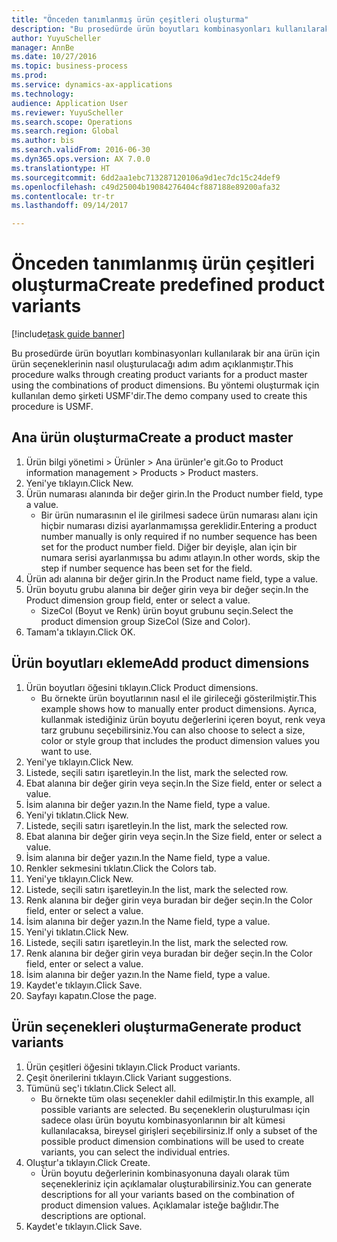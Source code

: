 ```yaml
--- 
title: "Önceden tanımlanmış ürün çeşitleri oluşturma"
description: "Bu prosedürde ürün boyutları kombinasyonları kullanılarak bir ana ürün için ürün seçeneklerinin nasıl oluşturulacağı adım adım açıklanmıştır."
author: YuyuScheller
manager: AnnBe
ms.date: 10/27/2016
ms.topic: business-process
ms.prod: 
ms.service: dynamics-ax-applications
ms.technology: 
audience: Application User
ms.reviewer: YuyuScheller
ms.search.scope: Operations
ms.search.region: Global
ms.author: bis
ms.search.validFrom: 2016-06-30
ms.dyn365.ops.version: AX 7.0.0
ms.translationtype: HT
ms.sourcegitcommit: 6dd2aa1ebc713287120106a9d1ec7dc15c24def9
ms.openlocfilehash: c49d25004b19084276404cf887188e89200afa32
ms.contentlocale: tr-tr
ms.lasthandoff: 09/14/2017

---
```

# <a name="create-predefined-product-variants"></a><span data-ttu-id="af262-103">Önceden tanımlanmış ürün çeşitleri oluşturma</span><span class="sxs-lookup"><span data-stu-id="af262-103">Create predefined product variants</span></span>

[!include[task guide banner](../../includes/task-guide-banner.md)]

<span data-ttu-id="af262-104">Bu prosedürde ürün boyutları kombinasyonları kullanılarak bir ana ürün için ürün seçeneklerinin nasıl oluşturulacağı adım adım açıklanmıştır.</span><span class="sxs-lookup"><span data-stu-id="af262-104">This procedure walks through creating product variants for a product master using the combinations of product dimensions.</span></span> <span data-ttu-id="af262-105">Bu yöntemi oluşturmak için kullanılan demo şirketi USMF'dir.</span><span class="sxs-lookup"><span data-stu-id="af262-105">The demo company used to create this procedure is USMF.</span></span>


## <a name="create-a-product-master"></a><span data-ttu-id="af262-106">Ana ürün oluşturma</span><span class="sxs-lookup"><span data-stu-id="af262-106">Create a product master</span></span>
1. <span data-ttu-id="af262-107">Ürün bilgi yönetimi > Ürünler > Ana ürünler'e git.</span><span class="sxs-lookup"><span data-stu-id="af262-107">Go to Product information management > Products > Product masters.</span></span>
2. <span data-ttu-id="af262-108">Yeni'ye tıklayın.</span><span class="sxs-lookup"><span data-stu-id="af262-108">Click New.</span></span>
3. <span data-ttu-id="af262-109">Ürün numarası alanında bir değer girin.</span><span class="sxs-lookup"><span data-stu-id="af262-109">In the Product number field, type a value.</span></span>
    * <span data-ttu-id="af262-110">Bir ürün numarasının el ile girilmesi sadece ürün numarası alanı için hiçbir numarası dizisi ayarlanmamışsa gereklidir.</span><span class="sxs-lookup"><span data-stu-id="af262-110">Entering a product number manually is only required if no number sequence has been set for the product number field.</span></span> <span data-ttu-id="af262-111">Diğer bir deyişle, alan için bir numara serisi ayarlanmışsa bu adımı atlayın.</span><span class="sxs-lookup"><span data-stu-id="af262-111">In other words, skip the step if number sequence has been set for the field.</span></span>  
4. <span data-ttu-id="af262-112">Ürün adı alanına bir değer girin.</span><span class="sxs-lookup"><span data-stu-id="af262-112">In the Product name field, type a value.</span></span>
5. <span data-ttu-id="af262-113">Ürün boyutu grubu alanına bir değer girin veya bir değer seçin.</span><span class="sxs-lookup"><span data-stu-id="af262-113">In the Product dimension group field, enter or select a value.</span></span>
    * <span data-ttu-id="af262-114">SizeCol (Boyut ve Renk) ürün boyut grubunu seçin.</span><span class="sxs-lookup"><span data-stu-id="af262-114">Select the product dimension group SizeCol (Size and Color).</span></span>  
6. <span data-ttu-id="af262-115">Tamam'a tıklayın.</span><span class="sxs-lookup"><span data-stu-id="af262-115">Click OK.</span></span>

## <a name="add-product-dimensions"></a><span data-ttu-id="af262-116">Ürün boyutları ekleme</span><span class="sxs-lookup"><span data-stu-id="af262-116">Add product dimensions</span></span>
1. <span data-ttu-id="af262-117">Ürün boyutları öğesini tıklayın.</span><span class="sxs-lookup"><span data-stu-id="af262-117">Click Product dimensions.</span></span>
    * <span data-ttu-id="af262-118">Bu örnekte ürün boyutlarının nasıl el ile girileceği gösterilmiştir.</span><span class="sxs-lookup"><span data-stu-id="af262-118">This example shows how to manually enter product dimensions.</span></span> <span data-ttu-id="af262-119">Ayrıca, kullanmak istediğiniz ürün boyutu değerlerini içeren boyut, renk veya tarz grubunu seçebilirsiniz.</span><span class="sxs-lookup"><span data-stu-id="af262-119">You can also choose to select a size, color or style group that includes the product dimension values you want to use.</span></span>  
2. <span data-ttu-id="af262-120">Yeni'ye tıklayın.</span><span class="sxs-lookup"><span data-stu-id="af262-120">Click New.</span></span>
3. <span data-ttu-id="af262-121">Listede, seçili satırı işaretleyin.</span><span class="sxs-lookup"><span data-stu-id="af262-121">In the list, mark the selected row.</span></span>
4. <span data-ttu-id="af262-122">Ebat alanına bir değer girin veya seçin.</span><span class="sxs-lookup"><span data-stu-id="af262-122">In the Size field, enter or select a value.</span></span>
5. <span data-ttu-id="af262-123">İsim alanına bir değer yazın.</span><span class="sxs-lookup"><span data-stu-id="af262-123">In the Name field, type a value.</span></span>
6. <span data-ttu-id="af262-124">Yeni'yi tıklatın.</span><span class="sxs-lookup"><span data-stu-id="af262-124">Click New.</span></span>
7. <span data-ttu-id="af262-125">Listede, seçili satırı işaretleyin.</span><span class="sxs-lookup"><span data-stu-id="af262-125">In the list, mark the selected row.</span></span>
8. <span data-ttu-id="af262-126">Ebat alanına bir değer girin veya seçin.</span><span class="sxs-lookup"><span data-stu-id="af262-126">In the Size field, enter or select a value.</span></span>
9. <span data-ttu-id="af262-127">İsim alanına bir değer yazın.</span><span class="sxs-lookup"><span data-stu-id="af262-127">In the Name field, type a value.</span></span>
10. <span data-ttu-id="af262-128">Renkler sekmesini tıklatın.</span><span class="sxs-lookup"><span data-stu-id="af262-128">Click the Colors tab.</span></span>
11. <span data-ttu-id="af262-129">Yeni'ye tıklayın.</span><span class="sxs-lookup"><span data-stu-id="af262-129">Click New.</span></span>
12. <span data-ttu-id="af262-130">Listede, seçili satırı işaretleyin.</span><span class="sxs-lookup"><span data-stu-id="af262-130">In the list, mark the selected row.</span></span>
13. <span data-ttu-id="af262-131">Renk alanına bir değer girin veya buradan bir değer seçin.</span><span class="sxs-lookup"><span data-stu-id="af262-131">In the Color field, enter or select a value.</span></span>
14. <span data-ttu-id="af262-132">İsim alanına bir değer yazın.</span><span class="sxs-lookup"><span data-stu-id="af262-132">In the Name field, type a value.</span></span>
15. <span data-ttu-id="af262-133">Yeni'yi tıklatın.</span><span class="sxs-lookup"><span data-stu-id="af262-133">Click New.</span></span>
16. <span data-ttu-id="af262-134">Listede, seçili satırı işaretleyin.</span><span class="sxs-lookup"><span data-stu-id="af262-134">In the list, mark the selected row.</span></span>
17. <span data-ttu-id="af262-135">Renk alanına bir değer girin veya buradan bir değer seçin.</span><span class="sxs-lookup"><span data-stu-id="af262-135">In the Color field, enter or select a value.</span></span>
18. <span data-ttu-id="af262-136">İsim alanına bir değer yazın.</span><span class="sxs-lookup"><span data-stu-id="af262-136">In the Name field, type a value.</span></span>
19. <span data-ttu-id="af262-137">Kaydet'e tıklayın.</span><span class="sxs-lookup"><span data-stu-id="af262-137">Click Save.</span></span>
20. <span data-ttu-id="af262-138">Sayfayı kapatın.</span><span class="sxs-lookup"><span data-stu-id="af262-138">Close the page.</span></span>

## <a name="generate-product-variants"></a><span data-ttu-id="af262-139">Ürün seçenekleri oluşturma</span><span class="sxs-lookup"><span data-stu-id="af262-139">Generate product variants</span></span>
1. <span data-ttu-id="af262-140">Ürün çeşitleri öğesini tıklayın.</span><span class="sxs-lookup"><span data-stu-id="af262-140">Click Product variants.</span></span>
2. <span data-ttu-id="af262-141">Çeşit önerilerini tıklayın.</span><span class="sxs-lookup"><span data-stu-id="af262-141">Click Variant suggestions.</span></span>
3. <span data-ttu-id="af262-142">Tümünü seç'i tıklatın.</span><span class="sxs-lookup"><span data-stu-id="af262-142">Click Select all.</span></span>
    * <span data-ttu-id="af262-143">Bu örnekte tüm olası seçenekler dahil edilmiştir.</span><span class="sxs-lookup"><span data-stu-id="af262-143">In this example, all possible variants are selected.</span></span> <span data-ttu-id="af262-144">Bu seçeneklerin oluşturulması için sadece olası ürün boyutu kombinasyonlarının bir alt kümesi kullanılacaksa, bireysel girişleri seçebilirsiniz.</span><span class="sxs-lookup"><span data-stu-id="af262-144">If only a subset of the possible product dimension combinations will be used to create variants, you can select the individual entries.</span></span>  
4. <span data-ttu-id="af262-145">Oluştur'a tıklayın.</span><span class="sxs-lookup"><span data-stu-id="af262-145">Click Create.</span></span>
    * <span data-ttu-id="af262-146">Ürün boyutu değerlerinin kombinasyonuna dayalı olarak tüm seçenekleriniz için açıklamalar oluşturabilirsiniz.</span><span class="sxs-lookup"><span data-stu-id="af262-146">You can generate descriptions for all your variants based on the combination of product dimension values.</span></span> <span data-ttu-id="af262-147">Açıklamalar isteğe bağlıdır.</span><span class="sxs-lookup"><span data-stu-id="af262-147">The descriptions are optional.</span></span>  
5. <span data-ttu-id="af262-148">Kaydet'e tıklayın.</span><span class="sxs-lookup"><span data-stu-id="af262-148">Click Save.</span></span>


